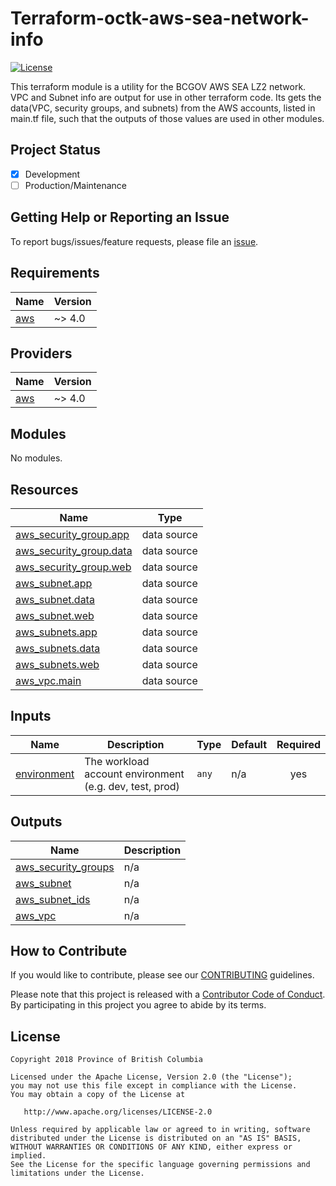 # Terraform-octk-aws-sea-network-info
[![License](https://img.shields.io/badge/License-Apache%202.0-blue.svg)](./LICENSE)

This terraform module is a utility for the BCGOV AWS SEA LZ2 network. VPC and Subnet info are output for use in other terraform code. Its gets the data(VPC, security groups, and subnets) from the  AWS accounts, listed in main.tf file, such that the outputs of those values are used in other modules.

## Project Status

- [x] Development
- [ ] Production/Maintenance

## Getting Help or Reporting an Issue
<!--- Example below, modify accordingly --->
To report bugs/issues/feature requests, please file an [issue](../../issues).
<!-- BEGIN_TF_DOCS -->
## Requirements

| Name | Version |
|------|---------|
| <a name="requirement_aws"></a> [aws](#requirement\_aws) | ~> 4.0 |

## Providers

| Name | Version |
|------|---------|
| <a name="provider_aws"></a> [aws](#provider\_aws) | ~> 4.0 |

## Modules

No modules.

## Resources

| Name | Type |
|------|------|
| [aws_security_group.app](https://registry.terraform.io/providers/hashicorp/aws/latest/docs/data-sources/security_group) | data source |
| [aws_security_group.data](https://registry.terraform.io/providers/hashicorp/aws/latest/docs/data-sources/security_group) | data source |
| [aws_security_group.web](https://registry.terraform.io/providers/hashicorp/aws/latest/docs/data-sources/security_group) | data source |
| [aws_subnet.app](https://registry.terraform.io/providers/hashicorp/aws/latest/docs/data-sources/subnet) | data source |
| [aws_subnet.data](https://registry.terraform.io/providers/hashicorp/aws/latest/docs/data-sources/subnet) | data source |
| [aws_subnet.web](https://registry.terraform.io/providers/hashicorp/aws/latest/docs/data-sources/subnet) | data source |
| [aws_subnets.app](https://registry.terraform.io/providers/hashicorp/aws/latest/docs/data-sources/subnets) | data source |
| [aws_subnets.data](https://registry.terraform.io/providers/hashicorp/aws/latest/docs/data-sources/subnets) | data source |
| [aws_subnets.web](https://registry.terraform.io/providers/hashicorp/aws/latest/docs/data-sources/subnets) | data source |
| [aws_vpc.main](https://registry.terraform.io/providers/hashicorp/aws/latest/docs/data-sources/vpc) | data source |

## Inputs

| Name | Description | Type | Default | Required |
|------|-------------|------|---------|:--------:|
| <a name="input_environment"></a> [environment](#input\_environment) | The workload account environment (e.g. dev, test, prod) | `any` | n/a | yes |

## Outputs

| Name | Description |
|------|-------------|
| <a name="output_aws_security_groups"></a> [aws\_security\_groups](#output\_aws\_security\_groups) | n/a |
| <a name="output_aws_subnet"></a> [aws\_subnet](#output\_aws\_subnet) | n/a |
| <a name="output_aws_subnet_ids"></a> [aws\_subnet\_ids](#output\_aws\_subnet\_ids) | n/a |
| <a name="output_aws_vpc"></a> [aws\_vpc](#output\_aws\_vpc) | n/a |
<!-- END_TF_DOCS -->

## How to Contribute
<!--- Example below, modify accordingly --->
If you would like to contribute, please see our [CONTRIBUTING](./CONTRIBUTING.md) guidelines.

Please note that this project is released with a [Contributor Code of Conduct](./CODE_OF_CONDUCT.md). 
By participating in this project you agree to abide by its terms.


## License
<!--- Example below, modify accordingly --->
    Copyright 2018 Province of British Columbia

    Licensed under the Apache License, Version 2.0 (the "License");
    you may not use this file except in compliance with the License.
    You may obtain a copy of the License at

       http://www.apache.org/licenses/LICENSE-2.0

    Unless required by applicable law or agreed to in writing, software
    distributed under the License is distributed on an "AS IS" BASIS,
    WITHOUT WARRANTIES OR CONDITIONS OF ANY KIND, either express or implied.
    See the License for the specific language governing permissions and
    limitations under the License.
